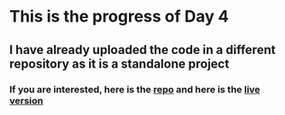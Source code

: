# This is the progress of Day 4

## I have already uploaded the code in a different repository as it is a standalone project

### If you are interested, here is the [repo](https://github.com/udattam/Traveleasy) and here is the [live version](https://traveleasyofficial.netlify.app/)
